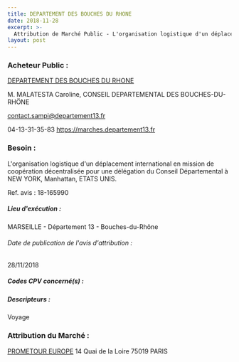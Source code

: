 ```yaml
---
title: DEPARTEMENT DES BOUCHES DU RHONE
date: 2018-11-28
excerpt: >-
  Attribution de Marché Public - L'organisation logistique d'un déplacement international en mission de coopération décentralisée pour une délégation du Conseil Départemental à NEW YORK, Manhattan, ETATS UNIS.
layout: post
---
```


### Acheteur Public : 
<a href="/acheteur-137/siren-221300015"> DEPARTEMENT DES BOUCHES DU RHONE</a><br/>

M. MALATESTA Caroline, CONSEIL DEPARTEMENTAL DES BOUCHES-DU-RHÖNE

contact.sampi@departement13.fr

04-13-31-35-83
https://marches.departement13.fr
### Besoin :

L'organisation logistique d'un déplacement international en mission de coopération décentralisée pour une délégation du Conseil Départemental à NEW YORK, Manhattan, ETATS UNIS.

Ref. avis : 18-165990


##### Lieu d'exécution :

MARSEILLE - Département 13 - Bouches-du-Rhône

###### Date de publication de l'avis d'attribution : 
28/11/2018

##### Codes CPV concerné(s) :

##### Descripteurs :
Voyage <br/>

### Attribution du Marché :
<a href="/entreprise-558/siren-419535562"> PROMETOUR EUROPE</a>    14 Quai de la Loire 75019 PARIS <br/>
